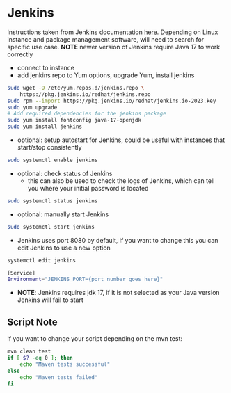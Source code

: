 # Jenkins
Instructions taken from Jenkins documentation [here](https://www.jenkins.io/doc/book/installing/linux/). Depending on Linux instance and package management software, will need to search for specific use case. **NOTE** newer version of Jenkins require Java 17 to work correctly
- connect to instance
- add jenkins repo to Yum options, upgrade Yum, install jenkins
```bash
sudo wget -O /etc/yum.repos.d/jenkins.repo \
    https://pkg.jenkins.io/redhat/jenkins.repo
sudo rpm --import https://pkg.jenkins.io/redhat/jenkins.io-2023.key
sudo yum upgrade
# Add required dependencies for the jenkins package
sudo yum install fontconfig java-17-openjdk
sudo yum install jenkins
```
- optional: setup autostart for Jenkins, could be useful with instances that start/stop consistently
```bash
sudo systemctl enable jenkins
```
- optional: check status of Jenkins
    - this can also be used to check the logs of Jenkins, which can tell you where your initial password is located
```bash
sudo systemctl status jenkins
```
- optional: manually start Jenkins
```bash
sudo systemctl start jenkins
```
- Jenkins uses port 8080 by default, if you want to change this you can edit Jenkins to use a new option
```bash
systemctl edit jenkins
```
```bash
[Service]
Environment="JENKINS_PORT={port number goes here}"
```
- **NOTE**: Jenkins requires jdk 17, if it is not selected as your Java version Jenkins will fail to start

## Script Note
if you want to change your script depending on the mvn test:
```bash
mvn clean test
if [ $? -eq 0 ]; then
	echo "Maven tests successful"
else
	echo "Maven tests failed"
fi
```